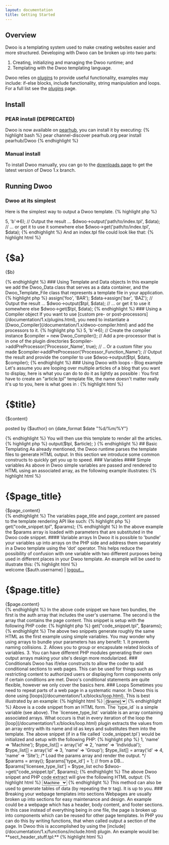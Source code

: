 ```yaml
---
layout: documentation
title: Getting Started
---
```


## Overview
Dwoo is a templating system used to make creating websites easier and more structured. Developing with Dwoo can be broken up into two parts:

1. Creating, initializing and managing the Dwoo runtime; and
2. Templating with the Dwoo templating language.

Dwoo relies on [plugins](/documentation/1.x/plugins.html) to provide useful functionality, examples may include: if-else blocks, include functionality, string manipulation and loops. For a full list see the [plugins](/documentation/1.x/plugins.html) page.

## Install

### PEAR install **(DEPRECATED)**
Dwoo is now available on [pearhub](http://web.archive.org/web/20130315111540/http://pearhub.org/projects/Dwoo), you can install it by executing:
{% highlight bash %}
pear channel-discover pearhub.org
pear install pearhub/Dwoo
{% endhighlight %}

### Manual install
To install Dwoo manually, you can go to the [downloads page](/downloads.html) to get the latest version of Dwoo 1.x branch. 

## Running Dwoo

### Dwoo at its simplest
Here is the simplest way to output a Dwoo template.
{% highlight php %}
<?php
// Include the main class, the rest will be automatically loaded
include 'path/to/dwooAutoload.php';

// Create the controller, it is reusable and can render multiple templates
$dwoo = new Dwoo();

// Create some data
$data = array('a'=>5, 'b'=>6);

// Output the result ...
$dwoo->output('path/to/index.tpl', $data);
// ... or get it to use it somewhere else
$dwoo->get('path/to/index.tpl', $data);
{% endhighlight %}

And an index.tpl file could look like that:
{% highlight html %}
<html>
	<body>
		<h1>{$a}</h1>
		<p>{$b}</p>
	</body>
</html>
{% endhighlight %}

### Using Template and Data objects
In this example we add the Dwoo_Data class that serves as a data container, and the Dwoo_Template_File class that represents a template file in your application.
{% highlight php %}
<?php
// Include the main class, the rest will be automatically loaded
include 'path/to/dwooAutoload.php';

// Create the controller, it is reusable and can render multiple templates
$dwoo = new Dwoo();

// Load a template file, this is reusable if you want to render multiple times the same template with different data
$tpl = new Dwoo_Template_File('path/to/index.tpl');

// Create a data set, this data set can be reused to render multiple templates if it contains enough data to fill them all
$data = new Dwoo_Data();
// Fill it with some data
$data->assign('foo', 'BAR');
$data->assign('bar', 'BAZ');

// Output the result ...
$dwoo->output($tpl, $data);
// ... or get it to use it somewhere else
$dwoo->get($tpl, $data);
{% endhighlight %}

### Using a Compiler object
If you want to use [custom pre- or post-processors](/documentation/1.x/plugins.html), you need to instantiate a [Dwoo_Compiler](/documentation/1.x/dwoo-compiler.html) and add the processors to it.
{% highlight php %}
<?php
include 'path/to/dwooAutoload.php';
$dwoo = new Dwoo();
$tpl = new Dwoo_Template_File('path/to/index.tpl');
$data = array('a'=>5, 'b'=>6);

// Create the compiler instance
$compiler = new Dwoo_Compiler();
// Add a pre-processor that is in one of the plugin directories
$compiler->addPreProcessor('Processor_Name', true);
// .. Or a custom filter you made
$compiler->addPreProcessor('Processor_Function_Name');

// Output the result and provide the compiler to use
$dwoo->output($tpl, $data, $compiler);
{% endhighlight %}

### Using Dwoo with loops - Blog example
Let's assume you are looping over multiple articles of a blog that you want to display, here is what you can do to do it as lightly as possible :

You first have to create an "article.tpl" template file, the name doesn't matter really it's up to you, here is what goes in :
{% highlight html %}
<div class="article">
	<h1>{$title}</h1>
	{$content}
	<p class="footer">posted by {$author} on {date_format $date "%d/%m/%Y"}</p>
</div>
{% endhighlight %}
You will then use this template to render all the articles.
{% highlight php %}
<?php
include 'path/to/dwooAutoload.php';

$dwoo = new Dwoo();
// Load the "article" template
$tpl = new Dwoo_Template_File('path/to/article.tpl');

// Retrieve your data using whatever means you use
$articles = getMyArticles();

// Loop over them
foreach($articles as $article) {
    // Output each article using their data (assuming it is an
    // associative array containing "title", "content", "author"
    // and "date" keys)
    $dwoo->output($tpl, $article);
}
{% endhighlight %}

## Basic Templating
As already mentioned, the Dwoo runtime parses the template files to generate HTML output. In this section we introduce some common constructs to quickly get you up to speed.

### Variables

#### Simple variables
As above in Dwoo simple variables are passed and rendered to HTML using an associated array, as the following example illustrates:
{% highlight html %}
<h1>{$page_title}</h1>
<div id="content">
   {$page_content}
</div>
{% endhighlight %}
The variables page_title and page_content are passed to the template rendering API like such:
{% highlight php %}
<?php
$dwoo = new Dwoo();
 
$params = array();
$params['page_title']   = 'The next social networking website';
$params['page_content'] = 'Make friends online? Y/N';
 
echo $dwoo->get("code_snippet.tpl", $params);
{% endhighlight %}
In the above example the $params array is loaded with parameters that are substituted in the Dwoo code snippet.

#### Variable arrays
In Dwoo it is possible to 'bundle' your variables up into arrays on the PHP side and address them separately in a Dwoo template using the 'dot' operator. This helps reduce the possibility of confusion with one variable with two different purposes being used in different places in your Dwoo template. An example will be used to illustrate this:
{% highlight html %}
<div id="action-bar">welcome {$auth.username} | <a href="logout.php">logout...</a></div>
 
<h1>{$page.title}</h1>
<div id="content">
   {$page.content}
</div>
{% endhighlight %}
In the above code snippet we have two bundles, the first is the auth array that includes the user's username. The second is the array that contains the page content. This snippet is setup with the following PHP code:
{% highlight php %}
<?php
$dwoo = new Dwoo();
 
/* We hard code the parameters in here but in a real world app this would come from 
 * an authenticating module using a DB or maybe from an LDAP server. 
*/
$auth = array();
$auth['username'] = 'corey';
$auth['ok'] = true;
$auth['is_admin'] = false;
 
/* Load the page content. */
$page = array();
$page['title']   = 'The next social networking website';
$page['content'] = 'Make friends online? Y/N';
 
$params = array();
$params['auth']    = $auth;
$params['page'] = $page;
 
echo $dwoo->get("code_snippet.tpl", $params);
{% endhighlight %}
The above two snippets generate roughly the same HTML as the first example using simple variables. You may wonder why using arrays to bundle your parameters has any benefit:

1. It prevents naming collisions.
2. Allows you to group or encapsulate related blocks of variables.
3. You can have different PHP modules generating their own output arrays making your site's design more modularized.

### Conditionals
Dwoo has if/else constructs to allow the coder to add conditional sections to web pages. This can be used for things such as restricting content to authorized users or displaying form components only if certain conditions are met. Dwoo's conditional statements are quite flexible, however we only cover the basics here.

### Loops
Sometimes you need to repeat parts of a web page in a systematic manor. In Dwoo this is done using [loops](/documentation/1.x/blocks/loop.html). This is best illustrated by an example:
{% highlight html %}
<select name="type_id" value="{$type_id}">
 {loop $licensee_type_list}
   <option value="{$id}">{$name}</option>
 {/loop}
</select>
{% endhighlight %}
Above is a code snippet from an HTML form. The `type_id` is a simple variable (see above). The `licensee_type_list` variable is an array containing associated arrays. What occurs is that in every iteration of the loop the [loop](/documentation/1.x/blocks/loop.html) plugin extracts the values from an array entry with its name and id as keys and substitutes them into the template. The above snippet (if in a file called `code_snippet.tpl`) would be initialized and setup with the following PHP:
{% highlight php %}
<?php
$dwoo = new Dwoo();
 
/* Although we are populating this by hand it will usually come from a DB in practice.  */
 
$type_list = array();
$type_list[] = array('id' => 1, 'name' => 'Machine');
$type_list[] = array('id' => 2, 'name' => 'Individual');
$type_list[] = array('id' => 3, 'name' => 'Group');
$type_list[] = array('id' => 4, 'name' => 'Site');
 
/* Load the params array and render the output. */
 
$params = array();
$params['type_id']            = 1;           // from a DB...
$params['licensee_type_list'] = $type_list
 
echo $dwoo->get("code_snippet.tpl", $params);
{% endhighlight %}
The above Dwoo snippet and PHP code extract will give the following HTML output:
{% highlight html %}
<select name="type_id" value="1">
   <option value="1">Machine</option>
   <option value="2">Individual</option>
   <option value="3">Group</option>
   <option value="4">Site</option>
</select>
{% endhighlight %}
This method can also be used to generate tables of data (by repeating the tr tag). It is up to you.

### Breaking your webpage templates into sections
Webpages are usually broken up into sections for easy maintenance and design. An example could be a webpage which has a header, body content, and footer sections. In this case instead of everything being in one file, the page is broken up into components which can be reused for other page templates.

In PHP you can do this by writing functions, that when called output a section of the page. In Dwoo this is accomplished by using the [include](/documentation/1.x/functions/include.html) plugin. An example would be:
**sect_header_stuff.tpl:**
{% highlight html %}
<html lang="en" xmlns="http://www.w3.org/1999/xhtml" xml:lang="en">
  <head>
    <title>{$title} - Awesome Inc.</title>
 
    <script src="script.js" type="text/javascript" language="javascript">
    <link href="site.css" type="text/css" rel="stylesheet"/>
  </head>
  <body> <!-- Page content START. -->
{% endhighlight %}

**sect_footer_stuff.tpl:**
{% highlight html %}
  </body> <!-- Page content END. -->
</html>
{% endhighlight %}
**webpage_generic.tpl:**
{% highlight html %}
{include(file='sect_header_stuff.tpl')}
 
<div id="content">
  {$content}
</div>
 
{include(file='sect_footer_stuff.tpl')}
{% endhighlight %}
Above is a generic page whose title and main body content can be extracted from a database. You may choose to do it this way or to 'hard code' your content directly into a function specific template.
